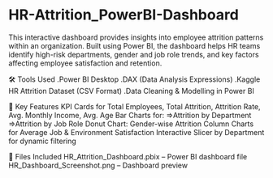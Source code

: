 # HR-Attrition_PowerBI-Dashboard
This interactive dashboard provides insights into employee attrition patterns within an organization. Built using Power BI, the dashboard helps HR teams identify high-risk departments, gender and job role trends, and key factors affecting employee satisfaction and retention.

🛠 Tools Used
.Power BI Desktop
.DAX (Data Analysis Expressions)
.Kaggle HR Attrition Dataset (CSV Format)
.Data Cleaning & Modelling in Power BI

📌 Key Features
KPI Cards for Total Employees, Total Attrition, Attrition Rate, Avg. Monthly Income, Avg. Age
Bar Charts for:
=>Attrition by Department
=>Attrition by Job Role
Donut Chart: Gender-wise Attrition
Column Charts for Average Job & Environment Satisfaction
Interactive Slicer by Department for dynamic filtering

📁 Files Included
HR_Attrition_Dashboard.pbix – Power BI dashboard file
HR_Dashboard_Screenshot.png – Dashboard preview



